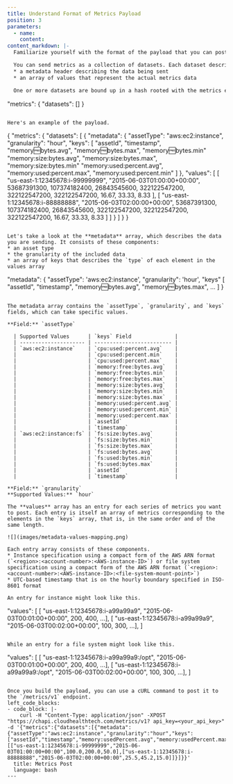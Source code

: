 ```yaml
---
title: Understand Format of Metrics Payload
position: 3
parameters:
  - name:
    content:
content_markdown: |-
  Familiarize yourself with the format of the payload that you can post through the Metrics API.

  You can send metrics as a collection of datasets. Each dataset describes a single asset type, either _instance_ or _file system_ and consists of these components.
  * a metadata header describing the data being sent
  * an array of values that represent the actual metrics data

  One or more datasets are bound up in a hash rooted with the metrics element.
  ```
  "metrics": {
    "datasets": []
  }
  ```

  Here's an example of the payload.
  ```
  {
    "metrics": {
      "datasets": [
        {
          "metadata": {
            "assetType": "aws:ec2:instance",
            "granularity": "hour",
            "keys": [
              "assetId",
              "timestamp",
              "memory:free:bytes.avg",
              "memory:free:bytes.max",
              "memory:free:bytes.min"
              "memory:size:bytes.avg",
              "memory:size:bytes.max",
              "memory:size:bytes.min"
              "memory:used:percent.avg",
              "memory:used:percent.max",
              "memory:used:percent.min"
            ]
          },
          "values": [
            [
              "us-east-1:12345678:i-99999999",
              "2015-06-03T01:00:00+00:00",
              53687391300,
              107374182400,
              26843545600,
              322122547200,
              322122547200,
              322122547200,
              16.67,
              33.33,
              8.33
            ],
            [
              "us-east-1:12345678:i-88888888",
              "2015-06-03T02:00:00+00:00",
              53687391300,
              107374182400,
              26843545600,
              322122547200,
              322122547200,
              322122547200,
              16.67,
              33.33,
              8.33
            ]
          ]
        }
      ]
    }
  }
  ```

  Let's take a look at the **metadata** array, which describes the data you are sending. It consists of these components:
  * an asset type
  * the granularity of the included data
  * an array of keys that describes the `type` of each element in the values array

  ```
  "metadata": {
    "assetType": 'aws:ec2:instance',
    "granularity": 'hour',
    "keys" [
      "assetId",
      "timestamp",
      "memory:free:bytes.avg",
      "memory:free:bytes.max",
      ...
    ]
  }
  ```

  The metadata array contains the `assetType`, `granularity`, and `keys` fields, which can take specific values.

  **Field:** `assetType`

    | Supported Values      | `keys` Field              |
    | --------------------- | ------------------------- |
    | `aws:ec2:instance`    | `cpu:used:percent.avg`    |
    |                       | `cpu:used:percent.min`    |
    |                       | `cpu:used:percent.max`    |
    |                       | `memory:free:bytes.avg`   |
    |                       | `memory:free:bytes.min`   |
    |                       | `memory:free:bytes.max`   |
    |                       | `memory:size:bytes.avg`   |
    |                       | `memory:size:bytes.min`   |
    |                       | `memory:size:bytes.max`   |
    |                       | `memory:used:percent.avg` |
    |                       | `memory:used:percent.min` |
    |                       | `memory:used:percent.max` |
    |                       | `assetId`                 |
    |                       | `timestamp`               |
    | `aws:ec2:instance:fs` | `fs:size:bytes.avg`       |
    |                       | `fs:size:bytes.min`       |
    |                       | `fs:size:bytes.max`       |
    |                       | `fs:used:bytes.avg`       |
    |                       | `fs:used:bytes.min`       |
    |                       | `fs:used:bytes.max`       |
    |                       | `assetId`                 |
    |                       | `timestamp`               |

  **Field:** `granularity`
  **Supported Values:** `hour`

  The **values** array has an entry for each series of metrics you want to post. Each entry is itself an array of metrics corresponding to the elements in the `keys` array, that is, in the same order and of the same length.

  ![](images/metadata-values-mapping.png)

  Each entry array consists of these components.
  * Instance specification using a compact form of the AWS ARN format (`<region>:<account-number>:<AWS-instance-ID>`) or file system specification using a compact form of the AWS ARN format (`<region>:<account-number>:<AWS-instance-ID>:<file-system-mount-point>`)
  * UTC-based timestamp that is on the hourly boundary specified in ISO-8601 format

  An entry for instance might look like this.
  ```
  "values": [
    [ "us-east-1:12345678:i-a99a99a9", "2015-06-03T00:01:00+00:00", 200, 400, ...],
    [ "us-east-1:12345678:i-a99a99a9", "2015-06-03T00:02:00+00:00", 100, 300, ...],
  ]
  ```

  While an entry for a file system might look like this.
  ```
  "values": [
    [ "us-east-1:12345678:i-a99a99a9:/opt", "2015-06-03T00:01:00+00:00", 200, 400, ...],
    [ "us-east-1:12345678:i-a99a99a9:/opt", "2015-06-03T00:02:00+00:00", 100, 300, ...],
  ]
  ```

  Once you build the payload, you can use a cURL command to post it to the `/metrics/v1` endpoint.
left_code_blocks:
  - code_block: |-
      curl -H "Content-Type: application/json" -XPOST "https://chapi.cloudhealthtech.com/metrics/v1? api_key=<your_api_key>" -d '{"metrics":{"datasets":[{"metadata":{"assetType":"aws:ec2:instance","granularity":"hour","keys":["assetId","timestamp","memory:usedPercent.avg","memory:usedPercent.max","memory:usedPercent.min"]},"values":[["us-east-1:12345678:i-99999999","2015-06-03T01:00:00+00:00",100.0,200.0,50.0],["us-east-1:12345678:i-88888888","2015-06-03T02:00:00+00:00",25.5,45.2,15.0]]}]}}'
    title: Metrics Post
    language: bash
---
```

